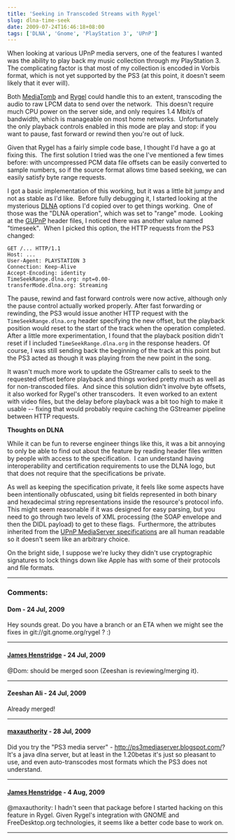 ```yaml
---
title: 'Seeking in Transcoded Streams with Rygel'
slug: dlna-time-seek
date: 2009-07-24T16:46:18+08:00
tags: ['DLNA', 'Gnome', 'PlayStation 3', 'UPnP']
---
```


When looking at various UPnP media servers, one of the features I wanted
was the ability to play back my music collection through my PlayStation
3.  The complicating factor is that most of my collection is encoded in
Vorbis format, which is not yet supported by the PS3 (at this point, it
doesn\'t seem likely that it ever will).

Both [MediaTomb](http://mediatomb.cc/) and
[Rygel](http://live.gnome.org/Rygel) could handle this to an extent,
transcoding the audio to raw LPCM data to send over the network.  This
doesn\'t require much CPU power on the server side, and only requires
1.4 Mbit/s of bandwidth, which is manageable on most home networks. 
Unfortunately the only playback controls enabled in this mode are play
and stop: if you want to pause, fast forward or rewind then you\'re out
of luck.

Given that Rygel has a fairly simple code base, I thought I\'d have a go
at fixing this.  The first solution I tried was the one I\'ve mentioned
a few times before: with uncompressed PCM data file offsets can be
easily converted to sample numbers, so if the source format allows time
based seeking, we can easily satisfy byte range requests.

I got a basic implementation of this working, but it was a little bit
jumpy and not as stable as I\'d like.  Before fully debugging it, I
started looking at the mysterious [DLNA](http://www.dlna.org/) options
I\'d copied over to get things working.  One of those was the \"DLNA
operation\", which was set to \"range\" mode.  Looking at the
[GUPnP](http://www.gupnp.org/) header files, I noticed there was another
value named \"timeseek\".  When I picked this option, the HTTP requests
from the PS3 changed:

    GET /... HTTP/1.1
    Host: ...
    User-Agent: PLAYSTATION 3
    Connection: Keep-Alive
    Accept-Encoding: identity
    TimeSeekRange.dlna.org: npt=0.00-
    transferMode.dlna.org: Streaming

The pause, rewind and fast forward controls were now active, although
only the pause control actually worked properly. After fast forwarding
or rewinding, the PS3 would issue another HTTP request with the
`TimeSeekRange.dlna.org` header specifying the new offset, but the
playback position would reset to the start of the track when the
operation completed. After a little more experimentation, I found that
the playback position didn\'t reset if I included
`TimeSeekRange.dlna.org` in the response headers. Of course, I was still
sending back the beginning of the track at this point but the PS3 acted
as though it was playing from the new point in the song.

It wasn\'t much more work to update the GStreamer calls to seek to the
requested offset before playback and things worked pretty much as well
as for non-transcoded files.  And since this solution didn\'t involve
byte offsets, it also worked for Rygel\'s other transcoders.  It even
worked to an extent with video files, but the delay before playback was
a bit too high to make it usable \-- fixing that would probably require
caching the GStreamer pipeline between HTTP requests.

**Thoughts on DLNA**

While it can be fun to reverse engineer things like this, it was a bit
annoying to only be able to find out about the feature by reading header
files written by people with access to the specification.  I can
understand having interoperability and certification requirements to use
the DLNA logo, but that does not require that the specifications be
private.

As well as keeping the specification private, it feels like some aspects
have been intentionally obfuscated, using bit fields represented in both
binary and hexadecimal string representations inside the resource\'s
protocol info.  This might seem reasonable if it was designed for easy
parsing, but you need to go through two levels of XML processing (the
SOAP envelope and then the DIDL payload) to get to these flags. 
Furthermore, the attributes inherited from the [UPnP MediaServer
specifications](http://www.upnp.org/specs/av/) are all human readable so
it doesn\'t seem like an arbitrary choice.

On the bright side, I suppose we\'re lucky they didn\'t use
cryptographic signatures to lock things down like Apple has with some of
their protocols and file formats.

---
### Comments:
#### Dom - <time datetime="2009-07-24 18:13:17">24 Jul, 2009</time>

Hey sounds great. Do you have a branch or an ETA when we might see the
fixes in git://git.gnome.org/rygel ? :)

---
#### [James Henstridge](http://blogs.gnome.org/jamesh/) - <time datetime="2009-07-24 19:14:28">24 Jul, 2009</time>

\@Dom: should be merged soon (Zeeshan is reviewing/merging it).

---
#### Zeeshan Ali - <time datetime="2009-07-24 20:18:22">24 Jul, 2009</time>

Already merged!

---
#### [maxauthority](http://vimperator.org) - <time datetime="2009-07-28 21:25:31">28 Jul, 2009</time>

Did you try the \"PS3 media server\" -
http://ps3mediaserver.blogspot.com/? It\'s a java dlna server, but at
least in the 1.20betas it\'s just so pleasant to use, and even
auto-transcodes most formats which the PS3 does not understand.

---
#### [James Henstridge](http://blogs.gnome.org/jamesh/) - <time datetime="2009-08-04 18:43:48">4 Aug, 2009</time>

\@maxauthority: I hadn\'t seen that package before I started hacking on
this feature in Rygel. Given Rygel\'s integration with GNOME and
FreeDesktop.org technologies, it seems like a better code base to work
on.

---
